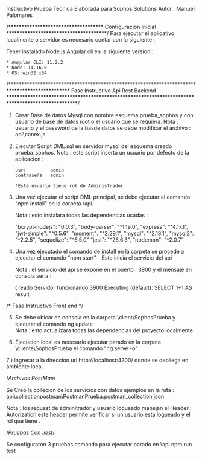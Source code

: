 Instructivo Prueba Tecnica Elaborada para Sophos Solutions 
	Autor   : Manuel Palomares


/************************************
	Configuracion inicial
**************************************/
Para ejecutar el aplicativo localmente o  servidor es necesario contar con lo siguiente : 

  Tener instalado Node.js Angular cli en la  siguiente version : 
 
	* Angular CLI: 11.2.2
	* Node: 14.16.0
	* OS: win32 x64


/***********************************************************************************************
	Fase Instructivo Api Rest Backend   
**************************************************************************************************/

1)  Crear Base de datos Mysql con nombre esquema prueba_sophos y con usuario de base de datos  root  o el usuario que se requiera.
	Nota : usuario y el password de la basde datos se debe modificar el archivo : api\conex.js 

2)  Ejecutar Script DML.sql en servidor mysql del esquema creado prueba_sophos.
	Nota : este script inserta un usuario por defecto de la aplicacion :
	
		usr:		 admin
		contraseña   admin 
		
		*Este usuario tiene rol de Administrador 


3) Una vez ejecutar el script DML principal, se debe ejecutar el comando "npm install" en la carpeta \api.  

	Nota : esto instalara todas las dependencias usadas : 
	
	"bcrypt-nodejs": "0.0.3",
	"body-parser": "^1.19.0",
	"express": "^4.17.1",
	"jwt-simple": "^0.5.6",
	"moment": "^2.29.1",
	"mysql": "^2.18.1",
	"mysql2": "^2.2.5",
	"sequelize": "^6.5.0"
	"jest": "^26.6.3",
	"nodemon": "^2.0.7"


4)  Una vez ejecutado el comando de install en la carpeta  se procede a ejecutar el comando "npm start" - Esto inicia el servicio del api

	Nota : el servicio del api se expone en el puerto : 3900 y el mensaje en consola seria : 
	
	creado
	Servidor funcionando 3900
	Executing (default): SELECT 1+1 AS result
	

/*
	Fase Instructivo Front end
*/

5) Se debe ubicar en consola en la carpeta \client\SophosPrueba y ejecutar el comando  ng update   
   Nota : esto actualizara todas las dependencias del proyecto localmente. 
 
6) Ejecucion local  es necesario ejecutar parado en la carpeta \cliente\SophosPrueba el comando "ng serve -o"

7 ) ingresar a la direccion url http://localhost:4200/ donde se depliega en ambiente local. 




/*Archivos PostMan*/

Se Creo la collecion de los servicios con datos ejemplos en la ruta : 
	api\collectionpostman\PostmanPrueba.postman_collection.json
	
Nota : los request de adminitrador y usuario logueado manejan el Header : Autorization este header permite verificar si un usuario esta logueado y el rol que tiene .

/*Pruebas Con Jest*/

Se configuraron 3 pruebas comando para ejecutar parado en \api npm run test

